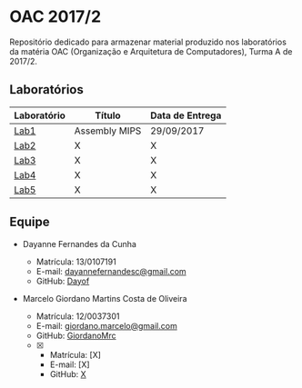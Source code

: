 # OAC 2017/2

Repositório dedicado para armazenar material produzido nos laboratórios da matéria OAC (Organização e Arquitetura de Computadores), Turma A de 2017/2.

## Laboratórios

| Laboratório  | Título        | Data de Entrega |
| ------------ | ------------- | --------------- |
| [Lab1](Lab1) | Assembly MIPS | 29/09/2017      |
| [Lab2](Lab2) | X             | X               |
| [Lab3](Lab3) | X             | X               |
| [Lab4](Lab4) | X             | X               |
| [Lab5](Lab5) | X             | X               |

## Equipe

- Dayanne Fernandes da Cunha
  - Matrícula: 13/0107191
  - E-mail: dayannefernandesc@gmail.com
  - GitHub: [Dayof](https://github.com/Dayof)

- Marcelo Giordano Martins Costa de Oliveira
  - Matrícula: 12/0037301
  - E-mail: giordano.marcelo@gmail.com
  - GitHub: [GiordanoMrc](https://github.com/GiordanoMrc)

  - [X]
    - Matrícula: [X]
    - E-mail: [X]
    - GitHub: [X](https://github.com/[X])
